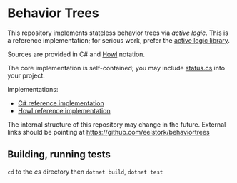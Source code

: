 # Behavior Trees

This repository implements stateless behavior trees via *active logic*. This is a reference implementation; for serious work, prefer the [active logic library](https://github.com/active-logic/activelogic-cs).

Sources are provided in C# and [Howl](https://github.com/active-logic/howl) notation.

The core implementation is self-contained; you may include [status.cs](cs/src/Status.cs) into your project.

Implementations:
- [C# reference implementation](cs/src/Status.cs)
- [Howl reference implementation](howl/src/Status.howl)

The internal structure of this repository may change in the future. External links should be pointing at https://github.com/eelstork/behaviortrees

## Building, running tests

`cd` to the *cs* directory then `dotnet build`, `dotnet test`
